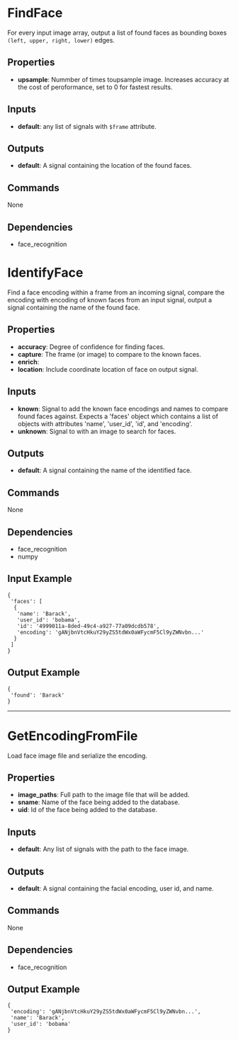 FindFace
===
For every input image array, output a list of found faces as bounding boxes `(left, upper, right, lower)` edges.

Properties
----------
- **upsample**: Nummber of times toupsample image. Increases accuracy at the cost of peroformance, set to 0 for fastest results.

Inputs
------
- **default**: any list of signals with `$frame` attribute.

Outputs
-------
- **default**: A signal containing the location of the found faces.

Commands
--------
None

Dependencies
------------
- face_recognition

IdentifyFace
========
Find a face encoding within a frame from an incoming signal, compare the encoding with encoding of known faces from an input signal, output a signal containing the name of the found face.

Properties
----------
- **accuracy**: Degree of confidence for finding faces.
- **capture**: The frame (or image) to compare to the known faces.
- **enrich**:
- **location**: Include coordinate location of face on output signal.

Inputs
------
- **known**: Signal to add the known face encodings and names to compare found faces against. Expects a 'faces' object which contains a list of objects with attributes 'name', 'user_id', 'id', and 'encoding'.
- **unknown**: Signal to with an image to search for faces.

Outputs
-------
- **default**: A signal containing the name of the identified face.

Commands
--------
None

Dependencies
------------
- face_recognition
- numpy

Input Example
-------------
```
{
 'faces': [
  {
   'name': 'Barack',
   'user_id': 'bobama',
   'id': '4999011a-8ded-49c4-a927-77a09dcdb578',
   'encoding': 'gANjbnVtcHkuY29yZS5tdWx0aWFycmF5Cl9yZWNvbn...'
  }
 ]
}
```

Output Example
--------------
```
{
 'found': 'Barack'
}
```

***

GetEncodingFromFile
===================
Load face image file and serialize the encoding.

Properties
----------
- **image_paths**: Full path to the image file that will be added.
- **sname**: Name of the face being added to the database.
- **uid**: Id of the face being added to the database.

Inputs
------
- **default**: Any list of signals with the path to the face image.

Outputs
-------
- **default**: A signal containing the facial encoding, user id, and name.

Commands
--------
None

Dependencies
------------
- face_recognition

Output Example
--------------
```
{
 'encoding': 'gANjbnVtcHkuY29yZS5tdWx0aWFycmF5Cl9yZWNvbn...',
 'name': 'Barack',
 'user_id': 'bobama'
}
```
